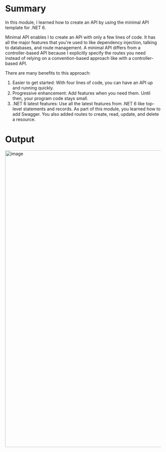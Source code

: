 
# Summary
In this module, I learned how to create an API by using the minimal API template for .NET 6.

Minimal API enables I to create an API with only a few lines of code. It has all the major features that you're used to like dependency injection, talking to databases, and route management. A minimal API differs from a controller-based API because I explicitly specify the routes you need instead of relying on a convention-based approach like with a controller-based API.

There are many benefits to this approach:

  1.  Easier to get started: With four lines of code, you can have an API up and running quickly.
  2.  Progressive enhancement: Add features when you need them. Until then, your program code stays small.
  3.  .NET 6 latest features: Use all the latest features from .NET 6 like top-level statements and records.
As part of this module, you learned how to add Swagger. You also added routes to create, read, update, and delete a resource.

# Output
<img width="960" alt="image" src="https://github.com/shubhamAW/-web-API-with-minimal-API-Using-.NET-6/assets/66414385/80bc90bb-a916-4a31-b248-d279f93f8984">

